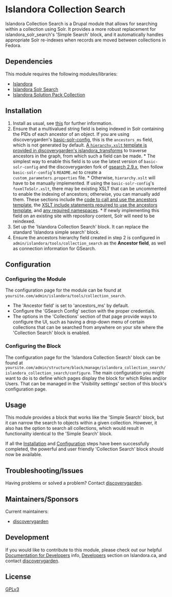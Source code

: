 # Islandora Collection Search

Islandora Collection Search is a Drupal module that allows for searching within a collection using Solr. It provides a more robust replacement for islandora_solr_search's 'Simple Search' block, and it automatically handles appropriate Solr re-indexes when records are moved between collections in Fedora.

## Dependencies

This module requires the following modules/libraries:
* [Islandora](https://github.com/Islandora/islandora)
* [Islandora Solr Search](https://github.com/Islandora/islandora_solr_search)
* [Islandora Solution Pack Collection](https://github.com/Islandora/islandora_solution_pack_collection)

## Installation

  1. Install as usual, see [this](https://drupal.org/documentation/install/modules-themes/modules-7) for further information.
  2. Ensure that a multivalued string field is being indexed in Solr containing the PIDs of each ancestor of an object. If you are using discoverygarden's [basic-solr-config](https://github.com/discoverygarden/basic-solr-config?source=c), this is the `ancestors_ms` field, which is not generated by default. [A `hierarchy.xslt` template is provided in discoverygarden's islandora_transforms](https://github.com/discoverygarden/islandora_transforms/blob/master/hierarchy.xslt) to traverse ancestors in the graph, from which such a field can be made.
    * The simplest way to enable this field is to use the latest version of `basic-solr-config` and the discoverygarden fork of [gsearch 2.9.x](https://github.com/discoverygarden/gsearch/releases/tag/v2.9.1), then follow `basic-solr-config`'s `README.md` to create a `custom_parameters.properties` file.
    * Otherwise, `hierarchy.xslt` will have to be manually implemented. If using the `basic-solr-config`'s `foxmlToSolr.xslt`, there may be existing XSLT that can be uncommented to enable the indexing of ancestors; otherwise, you can manually add them. These sections include the [code to call and use the ancestors template](https://github.com/discoverygarden/basic-solr-config/blob/f708db71dca0ecba81af6a0662b02a0ef44153b8/foxmlToSolr.xslt#L305-L313), the [XSLT include statements required to use the ancestors template](https://github.com/discoverygarden/basic-solr-config/blob/f708db71dca0ecba81af6a0662b02a0ef44153b8/foxmlToSolr.xslt#L126-L127), and [any required namespaces](https://github.com/discoverygarden/basic-solr-config/blob/f708db71dca0ecba81af6a0662b02a0ef44153b8/foxmlToSolr.xslt#L27-L29).
    * If newly implementing this field on an existing site with repository content, Solr will need to be reindexed.
  3. Set up the 'Islandora Collection Search' block. It can replace the standard 'Islandora simple search' block.
  4. Ensure the ancestors hierarchy field created in step 2 is configured in `admin/islandora/tools/collection_search` as the **Ancestor field**, as well as connection information for GSearch.

## Configuration

### Configuring the Module

The configuration page for the module can be found at `yoursite.com/admin/islandora/tools/collection_search`.
* The 'Ancestor field' is set to 'ancestors_ms' by default.
* Configure the 'GSearch Config' section with the proper credentials.
* The options in the 'Collections' section of that page provide ways to configure the UI, such as having a drop-down menu of certain collections that can be searched from anywhere on your site where the 'Collection Search' block is enabled.

### Configuring the Block

The configuration page for the 'Islandora Collection Search' block can be found at `yoursite.com/admin/structure/block/manage/islandora_collection_search/islandora_collection_search/configure`. The main configuration you might want to do is to define which pages display the block for which Roles and/or Users. That can be managed in the 'Visibility settings' section of this block's configuration page.

## Usage

This module provides a block that works like the 'Simple Search' block, but it can narrow the search to objects within a given collection. However, it also has the option to search all collections, which would result in functionality identical to the 'Simple Search' block.

If all the [Installation](#installation) and [Configuration](#configuration) steps have been successfully completed, the powerful and user friendly 'Collection Search' block should now be available.

## Troubleshooting/Issues

Having problems or solved a problem? Contact [discoverygarden](http://support.discoverygarden.ca).
  
## Maintainers/Sponsors
Current maintainers:

* [discoverygarden](https://github.com/discoverygarden)

## Development

If you would like to contribute to this module, please check out our helpful
[Documentation for Developers](https://github.com/Islandora/islandora/wiki#wiki-documentation-for-developers)
info, [Developers](http://islandora.ca/developers) section on Islandora.ca, and
contact [discoverygarden](http://support.discoverygarden.ca).

## License

[GPLv3](http://www.gnu.org/licenses/gpl-3.0.txt)

